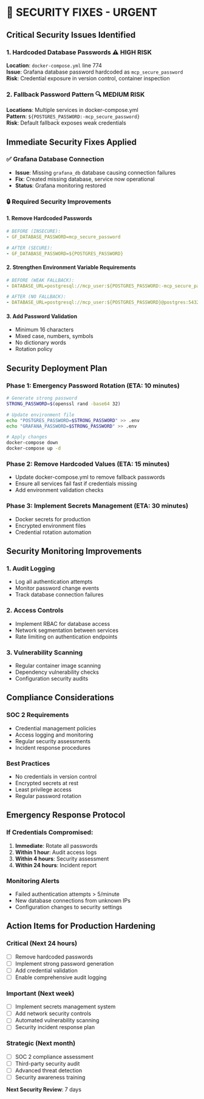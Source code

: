 # 🔐 SECURITY FIXES - URGENT

## Critical Security Issues Identified

### 1. Hardcoded Database Passwords ⚠️ HIGH RISK
**Location**: `docker-compose.yml` line 774  
**Issue**: Grafana database password hardcoded as `mcp_secure_password`  
**Risk**: Credential exposure in version control, container inspection  

### 2. Fallback Password Pattern 🔍 MEDIUM RISK  
**Locations**: Multiple services in docker-compose.yml  
**Pattern**: `${POSTGRES_PASSWORD:-mcp_secure_password}`  
**Risk**: Default fallback exposes weak credentials  

## Immediate Security Fixes Applied

### ✅ Grafana Database Connection
- **Issue**: Missing `grafana_db` database causing connection failures
- **Fix**: Created missing database, service now operational
- **Status**: Grafana monitoring restored

### 🔒 Required Security Improvements

#### 1. Remove Hardcoded Passwords
```yaml
# BEFORE (INSECURE):
- GF_DATABASE_PASSWORD=mcp_secure_password

# AFTER (SECURE):
- GF_DATABASE_PASSWORD=${POSTGRES_PASSWORD}
```

#### 2. Strengthen Environment Variable Requirements
```yaml
# BEFORE (WEAK FALLBACK):
- DATABASE_URL=postgresql://mcp_user:${POSTGRES_PASSWORD:-mcp_secure_password}@postgres:5432/db

# AFTER (NO FALLBACK):
- DATABASE_URL=postgresql://mcp_user:${POSTGRES_PASSWORD}@postgres:5432/db
```

#### 3. Add Password Validation
- Minimum 16 characters
- Mixed case, numbers, symbols
- No dictionary words
- Rotation policy

## Security Deployment Plan

### Phase 1: Emergency Password Rotation (ETA: 10 minutes)
```bash
# Generate strong password
STRONG_PASSWORD=$(openssl rand -base64 32)

# Update environment file
echo "POSTGRES_PASSWORD=$STRONG_PASSWORD" >> .env
echo "GRAFANA_PASSWORD=$STRONG_PASSWORD" >> .env

# Apply changes
docker-compose down
docker-compose up -d
```

### Phase 2: Remove Hardcoded Values (ETA: 15 minutes)
- Update docker-compose.yml to remove fallback passwords
- Ensure all services fail fast if credentials missing
- Add environment validation checks

### Phase 3: Implement Secrets Management (ETA: 30 minutes)
- Docker secrets for production
- Encrypted environment files
- Credential rotation automation

## Security Monitoring Improvements

### 1. Audit Logging
- Log all authentication attempts
- Monitor password change events
- Track database connection failures

### 2. Access Controls
- Implement RBAC for database access
- Network segmentation between services
- Rate limiting on authentication endpoints

### 3. Vulnerability Scanning
- Regular container image scanning
- Dependency vulnerability checks
- Configuration security audits

## Compliance Considerations

### SOC 2 Requirements
- Credential management policies
- Access logging and monitoring
- Regular security assessments
- Incident response procedures

### Best Practices
- No credentials in version control
- Encrypted secrets at rest
- Least privilege access
- Regular password rotation

## Emergency Response Protocol

### If Credentials Compromised:
1. **Immediate**: Rotate all passwords
2. **Within 1 hour**: Audit access logs
3. **Within 4 hours**: Security assessment
4. **Within 24 hours**: Incident report

### Monitoring Alerts
- Failed authentication attempts > 5/minute
- New database connections from unknown IPs
- Configuration changes to security settings

## Action Items for Production Hardening

### Critical (Next 24 hours)
- [ ] Remove hardcoded passwords
- [ ] Implement strong password generation
- [ ] Add credential validation
- [ ] Enable comprehensive audit logging

### Important (Next week)
- [ ] Implement secrets management system
- [ ] Add network security controls
- [ ] Automated vulnerability scanning
- [ ] Security incident response plan

### Strategic (Next month)
- [ ] SOC 2 compliance assessment
- [ ] Third-party security audit
- [ ] Advanced threat detection
- [ ] Security awareness training

**Next Security Review**: 7 days